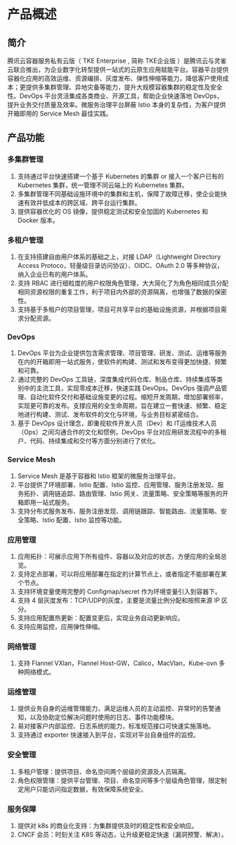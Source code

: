 # 产品概述



## 简介

腾讯云容器服务私有云版（ TKE Enterprise , 简称 TKE企业版 ）是腾讯云与灵雀云联合推出，为企业数字化转型提供一站式的云原生应用赋能平台。容器平台提供容器化应用的高效运维、资源编排、灰度发布、弹性伸缩等能力，降低客户使用成本；更提供多集群管理、异地灾备等能力，提升大规模容器集群的稳定性及安全性。DevOps 平台灵活集成各类商业、开源工具，帮助企业快速落地 DevOps，提升业务交付质量及效率。微服务治理平台屏蔽 Istio 本身的复杂性，为客户提供开箱即用的 Service Mesh 最佳实践。



## 产品功能

### 多集群管理

1. 支持通过平台快速搭建一个基于 Kubernetes 的集群 or 接入一个客户已有的 Kubernetes 集群，统一管理不同云端上的 Kubernetes 集群。
2. 多集群管理不同基础设施环境中的集群和主机，保障了故障迁移，使企业能快速有效并低成本的跨区域、跨平台运行集群。
3. 提供容器优化的 OS 镜像，提供稳定测试和安全加固的 Kubernetes 和 Docker 版本。

### 多租户管理

1. 在支持搭建自由用户体系的基础之上，对接 LDAP（Lightweight Directory Access Protoco，轻量级目录访问协议）、OIDC、OAuth 2.0 等多种协议，纳入企业已有的用户体系。
2. 支持 RBAC 进行细粒度的用户权限角色管理，大大简化了为角色相同成员分配相同资源权限的重复工作，利于项目内外部的资源隔离，也增强了数据的保密性。
3. 支持基于多租户的项目管理，项目可共享平台的基础设施资源，并根据项目需求分配资源。

### DevOps

1. DevOps 平台为企业提供包含需求管理、项目管理、研发、测试、运维等服务在内的开箱即用一站式服务，使软件的构建、测试和发布变得更加快捷、频繁和可靠。
2. 通过完整的 DevOps 工具链，深度集成代码仓库、制品仓库、持续集成等类别中的主流工具，实现零成本迁移，快速实践 DevOps。DevOps 强调产品管理、自动化软件交付和基础设施变更的过程。缩短开发周期，增加部署频率，实现更可靠的发布。支撑应用的全生命周期，旨在建立一套快速、频繁、稳定地进行构建、测试、发布软件的文化与环境，与业务目标紧密结合。
3. 基于 DevOps 设计理念，即重视软件开发人员（Dev）和 IT运维技术人员（Ops）之间沟通合作的文化和惯例，DevOps 平台对应用研发流程中的多租户、代码、持续集成和交付等方面分别进行了优化。

### Service Mesh

1. Service Mesh 是基于容器和 Istio 框架的微服务治理平台。
2. 平台提供了环境部署、Istio 配置、Istio 监控、应用管理、服务注册发现、服务拓扑、调用链追踪、路由管理、Istio 网关、流量策略、安全策略等服务的开箱即用一站式服务。
3. 支持分布式服务发布、服务注册发现、调用链跟踪、智能路由、流量策略、安全策略、Istio 配置、Istio 监控等功能。

### 应用管理

1. 应用拓扑：可展示应用下所有组件、容器以及对应的状态，方便应用的全局总览。
2. 支持定点部署，可以将应用部署在指定的计算节点上，或者指定不能部署在某个节点。
3. 支持环境变量使用完整的 Configmap/secret 作为环境变量引入到容器下。
4. 支持 4 层灰度发布：TCP/UDP的灰度，主要是流量比例分配和按照来源 IP 区分。
5. 支持应用配置热更新：配置变更后，实现业务自动更新响应。
6. 支持应用监控，应用弹性伸缩。

### 网络管理

1. 支持 Flannel VXlan，Flannel Host-GW，Calico，MacVlan，Kube-ovn 多种网络模式。

### 运维管理

1. 提供业务自身的运维管理能力，满足运维人员的主动监控、异常时的告警通知，以及协助定位解决问题时使用的日志、事件功能模块。
2. 易对接客户内部监控、日志系统的能力，标准规范接口可快速实施落地。
3. 支持通过 exporter 快速接入到平台，实现对平台自身组件的监控。

### 安全管理

1. 多租户管理：提供项目、命名空间两个层级的资源及人员隔离。
2. 角色权限管理：提供平台管理、项目、命名空间等多个层级角色管理，限定制定用户只能访问指定数据，有效保障系统安全。

### 服务保障

1. 提供对 k8s 的商业化支持：为集群提供及时的稳定性和安全响应。
2. CNCF 会员：时刻关注 K8S 等动态，让升级更稳定快速（漏洞预警、解决）。